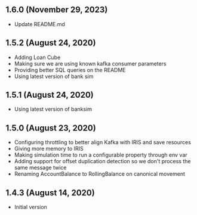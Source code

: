 ## 1.6.0 (November 29, 2023)
  - Update README.md

## 1.5.2 (August 24, 2020)
  - Adding Loan Cube
  - Making sure we are using known kafka consumer parameters
  - Providing better SQL queries on the README
  - Using latest version of bank sim

## 1.5.1 (August 24, 2020)
  - Using latest version of banksim

## 1.5.0 (August 23, 2020)
  - Configuring throttling to better align Kafka with IRIS and save resources
  - Giving more memory to IRIS
  - Making simulation time to run a configurable property through env var
  - Adding support for offset duplication detection so we don't process the same message twice
  - Renaming AccountBalance to RollingBalance on canonical movement

## 1.4.3 (August 14, 2020)
  - Initial version